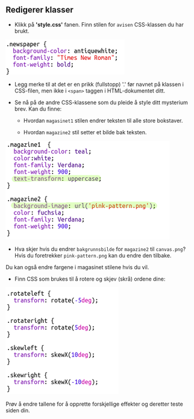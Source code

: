 ## Redigerer klasser

+ Klikk på **'style.css'** fanen. Finn stilen for `avisen` CSS-klassen du har brukt.

![skjermbilde](images/letter-newspaper.png)

+ Legg merke til at det er en prikk (fullstopp) '.' før navnet på klassen i CSS-filen, men ikke i `<span>` taggen i HTML-dokumentet ditt.

+ Se nå på de andre CSS-klassene som du pleide å style ditt mysterium brev. Kan du finne:
    
    + Hvordan `magasinet1` stilen endrer teksten til alle store bokstaver.
    
    + Hvordan `magazine2` stil setter et bilde bak teksten.

![skjermbilde](images/letter-magazines.png)

+ Hva skjer hvis du endrer `bakgrunnsbilde` for `magazine2` til `canvas.png`? Hvis du foretrekker `pink-pattern.png` kan du endre den tilbake. 

Du kan også endre fargene i magasinet stilene hvis du vil.

+ Finn CSS som brukes til å rotere og skjev (skrå) ordene dine:

![skjermbilde](images/letter-rotate-skew.png)

Prøv å endre tallene for å opprette forskjellige effekter og deretter teste siden din.